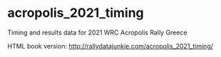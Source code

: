 # acropolis_2021_timing

Timing and results data for 2021 WRC Acropolis Rally Greece

HTML book version: http://rallydatajunkie.com/acropolis_2021_timing/